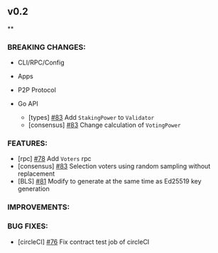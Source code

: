 ## v0.2

\*\*

### BREAKING CHANGES:

- CLI/RPC/Config

- Apps

- P2P Protocol

- Go API

  - [types] [\#83](https://github.com/line/tendermint/pull/83) Add `StakingPower` to `Validator`
  - [consensus] [\#83](https://github.com/line/tendermint/pull/83) Change calculation of `VotingPower`

### FEATURES:
- [rpc] [\#78](https://github.com/line/tendermint/pull/78) Add `Voters` rpc
- [consensus] [\#83](https://github.com/line/tendermint/pull/83) Selection voters using random sampling without replacement
- [BLS] [\#81](https://github.com/line/tendermint/issues/81) Modify to generate at the same time as Ed25519 key generation

### IMPROVEMENTS:

### BUG FIXES:
- [circleCI] [\#76](https://github.com/line/tendermint/pull/76) Fix contract test job of circleCI
